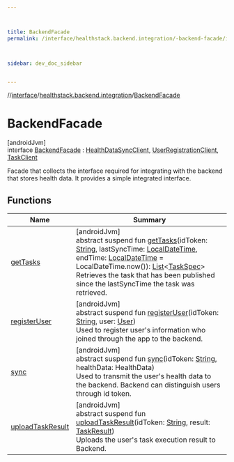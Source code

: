 ```yaml
---



title: BackendFacade
permalink: /interface/healthstack.backend.integration/-backend-facade/index.html



sidebar: dev_doc_sidebar


---
```




//[interface](/bi_interface.html)/[healthstack.backend.integration](../index.html)/[BackendFacade](index.html)



# BackendFacade



[androidJvm]\
interface [BackendFacade](index.html) : [HealthDataSyncClient](../../healthstack.backend.integration.healthdata/-health-data-sync-client/index.html), [UserRegistrationClient](../../healthstack.backend.integration.registration/-user-registration-client/index.html), [TaskClient](../../healthstack.backend.integration.task/-task-client/index.html)

Facade that collects the interface required for integrating with the backend that stores health data. It provides a simple integrated interface.



## Functions


| Name | Summary |
|---|---|
| [getTasks](../../healthstack.backend.integration.task/-task-client/get-tasks.html) | [androidJvm]<br>abstract suspend fun [getTasks](../../healthstack.backend.integration.task/-task-client/get-tasks.html)(idToken: [String](https://kotlinlang.org/api/latest/jvm/stdlib/kotlin/-string/index.html), lastSyncTime: [LocalDateTime](https://developer.android.com/reference/kotlin/java/time/LocalDateTime.html), endTime: [LocalDateTime](https://developer.android.com/reference/kotlin/java/time/LocalDateTime.html) = LocalDateTime.now()): [List](https://kotlinlang.org/api/latest/jvm/stdlib/kotlin.collections/-list/index.html)&lt;[TaskSpec](../../healthstack.backend.integration.task/-task-spec/index.html)&gt;<br>Retrieves the task that has been published since the lastSyncTime the task was retrieved. |
| [registerUser](../../healthstack.backend.integration.registration/-user-registration-client/register-user.html) | [androidJvm]<br>abstract suspend fun [registerUser](../../healthstack.backend.integration.registration/-user-registration-client/register-user.html)(idToken: [String](https://kotlinlang.org/api/latest/jvm/stdlib/kotlin/-string/index.html), user: [User](../../healthstack.backend.integration.registration/-user/index.html))<br>Used to register user's information who joined through the app to the backend. |
| [sync](../../healthstack.backend.integration.healthdata/-health-data-sync-client/sync.html) | [androidJvm]<br>abstract suspend fun [sync](../../healthstack.backend.integration.healthdata/-health-data-sync-client/sync.html)(idToken: [String](https://kotlinlang.org/api/latest/jvm/stdlib/kotlin/-string/index.html), healthData: HealthData)<br>Used to transmit the user's health data to the backend. Backend can distinguish users through id token. |
| [uploadTaskResult](../../healthstack.backend.integration.task/-task-client/upload-task-result.html) | [androidJvm]<br>abstract suspend fun [uploadTaskResult](../../healthstack.backend.integration.task/-task-client/upload-task-result.html)(idToken: [String](https://kotlinlang.org/api/latest/jvm/stdlib/kotlin/-string/index.html), result: [TaskResult](../../healthstack.backend.integration.task/-task-result/index.html))<br>Uploads the user's task execution result to Backend. |



